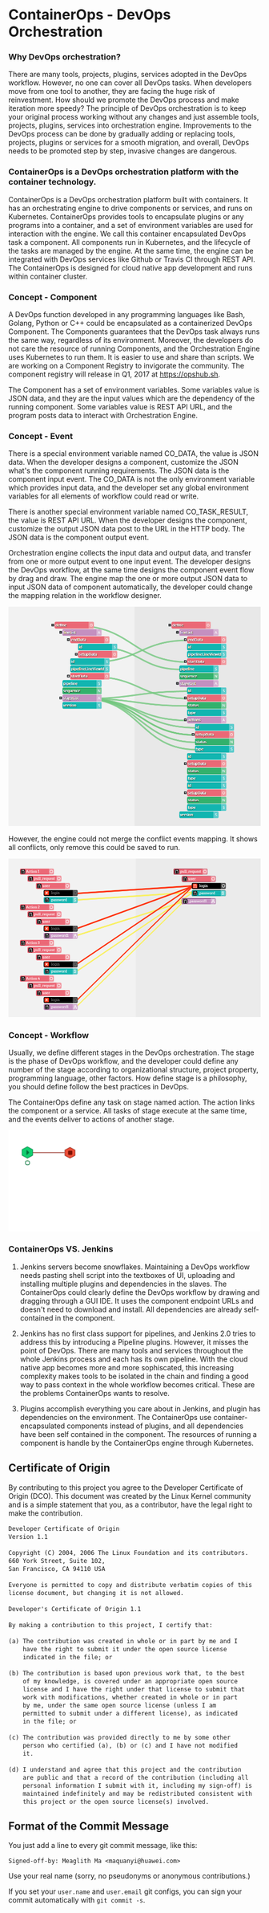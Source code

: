 # ContainerOps - DevOps Orchestration

### Why DevOps orchestration?

There are many tools, projects, plugins, services adopted in the DevOps workflow. However, no one can cover all DevOps tasks. When developers move from one tool to another, they are facing the huge risk of reinvestment. How should we promote the DevOps process and make iteration more speedy? The principle of DevOps orchestration is to keep your original process working without any changes and just assemble tools, projects, plugins, services into orchestration engine. Improvements to the DevOps process can be done by gradually adding or replacing tools, projects, plugins or services for a smooth migration, and overall, DevOps needs to be promoted step by step, invasive changes are dangerous.

### ContainerOps is a DevOps orchestration platform with the container technology.

ContainerOps is a DevOps orchestration platform built with containers. It has an orchestrating engine to drive components or services, and runs on Kubernetes. ContainerOps provides tools to encapsulate plugins or any programs into a container, and a set of environment variables are used for interaction with the engine. We call this container encapsulated DevOps task a component. All components run in Kubernetes, and the lifecycle of the tasks are managed by the engine. At the same time, the engine can be integrated with DevOps services like Github or Travis CI through REST API. The ContainerOps is designed for cloud native app development and runs within container cluster.

### Concept - Component 

A DevOps function developed in any programming languages like Bash, Golang, Python or C++ could be encapsulated as a containerized DevOps Component. The Components guarantees that the DevOps task always runs the same way, regardless of its environment. Moreover, the developers do not care the resource of running Components, and the Orchestration Engine uses Kubernetes to run them. It is easier to use and share than scripts. We are working on a Component Registry to invigorate the community. The component registry will release in Q1, 2017 at https://opshub.sh. 

The Component has a set of environment variables. Some variables value is JSON data, and they are the input values which are the dependency of the running component. Some variables value is REST API URL, and the program posts data to interact with Orchestration Engine. 

### Concept - Event

There is a special environment variable named CO_DATA, the value is JSON data. When the developer designs a component, customize the JSON what's the component running requirements. The JSON data is the component input event. The CO_DATA is not the only environment variable which provides input data, and the developer set any global environment variables for all elements of workflow could read or write.

There is another special environment variable named CO_TASK_RESULT, the value is REST API URL. When the developer designs the component, customize the output JSON data post to the URL in the HTTP body. The JSON data is the component output event.

Orchestration engine collects the input data and output data, and transfer from one or more output event to one input event. The developer designs the DevOps workflow, at the same time designs the component event flow by drag and draw. The engine map the one or more output JSON data to input JSON data of component automatically, the developer could change the mapping relation in the workflow designer.

![Event Linking](docs/images/event-link.jpg)

However, the engine could not merge the conflict events mapping. It shows all conflicts, only remove this could be saved to run.

![Event Conflict](docs/images/event-conflict.jpg)

### Concept - Workflow

Usually, we define different stages in the DevOps orchestration. The stage is the phase of DevOps workflow, and the developer could define any number of the stage according to organizational structure, project property, programming language, other factors. How define stage is a philosophy, you should define follow the best practices in DevOps.

The ContainerOps define any task on stage named action. The action links the component or a service. All tasks of stage execute at the same time, and the events deliver to actions of another stage.

![Workflow Running](docs/images/workflow-running.gif)

### ContainerOps VS. Jenkins

1. Jenkins servers become snowflakes. Maintaining a DevOps workflow needs pasting shell script into the textboxes of UI, uploading and installing multiple plugins and dependencies in the slaves. The ContainerOps could clearly define the DevOps workflow by drawing and dragging through a GUI IDE. It uses the component endpoint URLs and doesn't need to download and install. All dependencies are already self-contained in the component.

2. Jenkins has no first class support for pipelines, and Jenkins 2.0 tries to address this by introducing a Pipeline plugins. However, it misses the point of DevOps. There are many tools and services throughout the whole Jenkins process and each has its own pipeline. With the cloud native app becomes more and more sophiscated, this increasing complexity makes tools to be isolated in the chain and finding a good way to pass context in the whole workflow becomes critical. These are the problems ContainerOps wants to resolve.

3. Plugins accomplish everything you care about in Jenkins, and plugin has dependencies on the environment. The ContainerOps use container-encapsulated components instead of plugins, and all dependencies have been self contained in the component. The resources of running a component is handle by the ContainerOps engine through Kubernetes.



## Certificate of Origin

By contributing to this project you agree to the Developer Certificate of
Origin (DCO). This document was created by the Linux Kernel community and is a
simple statement that you, as a contributor, have the legal right to make the
contribution. 

```
Developer Certificate of Origin
Version 1.1

Copyright (C) 2004, 2006 The Linux Foundation and its contributors.
660 York Street, Suite 102,
San Francisco, CA 94110 USA

Everyone is permitted to copy and distribute verbatim copies of this
license document, but changing it is not allowed.

Developer's Certificate of Origin 1.1

By making a contribution to this project, I certify that:

(a) The contribution was created in whole or in part by me and I
    have the right to submit it under the open source license
    indicated in the file; or

(b) The contribution is based upon previous work that, to the best
    of my knowledge, is covered under an appropriate open source
    license and I have the right under that license to submit that
    work with modifications, whether created in whole or in part
    by me, under the same open source license (unless I am
    permitted to submit under a different license), as indicated
    in the file; or

(c) The contribution was provided directly to me by some other
    person who certified (a), (b) or (c) and I have not modified
    it.

(d) I understand and agree that this project and the contribution
    are public and that a record of the contribution (including all
    personal information I submit with it, including my sign-off) is
    maintained indefinitely and may be redistributed consistent with
    this project or the open source license(s) involved.
```

## Format of the Commit Message

You just add a line to every git commit message, like this:

    Signed-off-by: Meaglith Ma <maquanyi@huawei.com>

Use your real name (sorry, no pseudonyms or anonymous contributions.)

If you set your `user.name` and `user.email` git configs, you can sign your
commit automatically with `git commit -s`.

